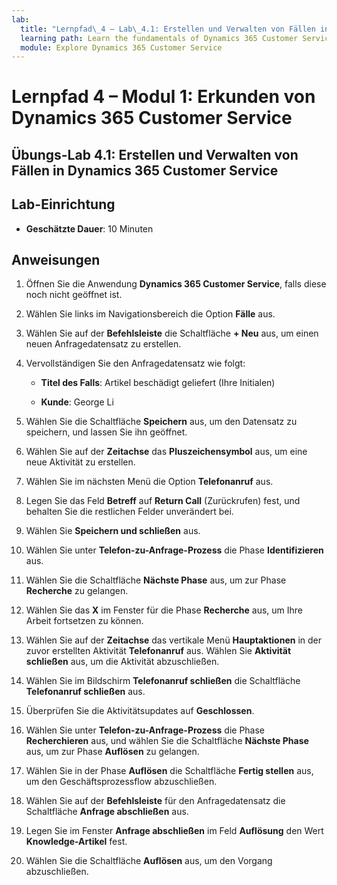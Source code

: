 ```yaml
---
lab:
  title: "Lernpfad\_4 – Lab\_4.1: Erstellen und Verwalten von Fällen in Dynamics\_365 Customer Service"
  learning path: Learn the fundamentals of Dynamics 365 Customer Service
  module: Explore Dynamics 365 Customer Service
---
```


Lernpfad 4 – Modul 1: Erkunden von Dynamics 365 Customer Service
========================

## Übungs-Lab 4.1: Erstellen und Verwalten von Fällen in Dynamics 365 Customer Service

## Lab-Einrichtung

  - **Geschätzte Dauer**: 10 Minuten

## Anweisungen

1. Öffnen Sie die Anwendung **Dynamics 365 Customer Service**, falls diese noch nicht geöffnet ist.

2. Wählen Sie links im Navigationsbereich die Option **Fälle** aus.

3.  Wählen Sie auf der **Befehlsleiste** die Schaltfläche **+ Neu** aus, um einen neuen Anfragedatensatz zu erstellen. 

4.  Vervollständigen Sie den Anfragedatensatz wie folgt:

    - **Titel des Falls**: Artikel beschädigt geliefert (Ihre Initialen)

    - **Kunde**: George Li

5.  Wählen Sie die Schaltfläche **Speichern** aus, um den Datensatz zu speichern, und lassen Sie ihn geöffnet. 

6.  Wählen Sie auf der **Zeitachse** das **Pluszeichensymbol** aus, um eine neue Aktivität zu erstellen. 

7.  Wählen Sie im nächsten Menü die Option **Telefonanruf** aus.

8.  Legen Sie das Feld **Betreff** auf **Return Call** (Zurückrufen) fest, und behalten Sie die restlichen Felder unverändert bei.

9.  Wählen Sie **Speichern und schließen** aus.

10. Wählen Sie unter **Telefon-zu-Anfrage-Prozess** die Phase **Identifizieren** aus.

11. Wählen Sie die Schaltfläche **Nächste Phase** aus, um zur Phase **Recherche** zu gelangen.

12. Wählen Sie das **X** im Fenster für die Phase **Recherche** aus, um Ihre Arbeit fortsetzen zu können. 

13. Wählen Sie auf der **Zeitachse** das vertikale Menü **Hauptaktionen** in der zuvor erstellten Aktivität **Telefonanruf** aus. Wählen Sie **Aktivität schließen** aus, um die Aktivität abzuschließen. 

14. Wählen Sie im Bildschirm **Telefonanruf schließen** die Schaltfläche **Telefonanruf schließen** aus. 

15. Überprüfen Sie die Aktivitätsupdates auf **Geschlossen**. 

16. Wählen Sie unter **Telefon-zu-Anfrage-Prozess** die Phase **Recherchieren** aus, und wählen Sie die Schaltfläche **Nächste Phase** aus, um zur Phase **Auflösen** zu gelangen.

17. Wählen Sie in der Phase **Auflösen** die Schaltfläche **Fertig stellen** aus, um den Geschäftsprozessflow abzuschließen. 

18. Wählen Sie auf der **Befehlsleiste** für den Anfragedatensatz die Schaltfläche **Anfrage abschließen** aus. 

19. Legen Sie im Fenster **Anfrage abschließen** im Feld **Auflösung** den Wert **Knowledge-Artikel** fest. 

20. Wählen Sie die Schaltfläche **Auflösen** aus, um den Vorgang abzuschließen. 

